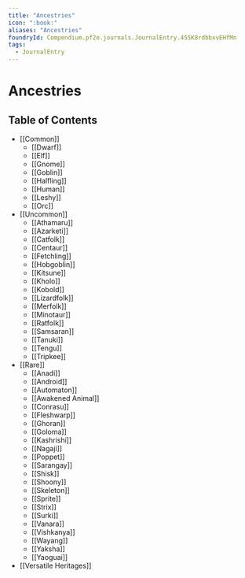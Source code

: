 ```yaml
---
title: "Ancestries"
icon: ":book:"
aliases: "Ancestries"
foundryId: Compendium.pf2e.journals.JournalEntry.45SK8rdbbxvEHfMn
tags:
  - JournalEntry
---
```


# Ancestries

## Table of Contents

- [[Common]]
  - [[Dwarf]]
  - [[Elf]]
  - [[Gnome]]
  - [[Goblin]]
  - [[Halfling]]
  - [[Human]]
  - [[Leshy]]
  - [[Orc]]
- [[Uncommon]]
  - [[Athamaru]]
  - [[Azarketi]]
  - [[Catfolk]]
  - [[Centaur]]
  - [[Fetchling]]
  - [[Hobgoblin]]
  - [[Kitsune]]
  - [[Kholo]]
  - [[Kobold]]
  - [[Lizardfolk]]
  - [[Merfolk]]
  - [[Minotaur]]
  - [[Ratfolk]]
  - [[Samsaran]]
  - [[Tanuki]]
  - [[Tengu]]
  - [[Tripkee]]
- [[Rare]]
  - [[Anadi]]
  - [[Android]]
  - [[Automaton]]
  - [[Awakened Animal]]
  - [[Conrasu]]
  - [[Fleshwarp]]
  - [[Ghoran]]
  - [[Goloma]]
  - [[Kashrishi]]
  - [[Nagaji]]
  - [[Poppet]]
  - [[Sarangay]]
  - [[Shisk]]
  - [[Shoony]]
  - [[Skeleton]]
  - [[Sprite]]
  - [[Strix]]
  - [[Surki]]
  - [[Vanara]]
  - [[Vishkanya]]
  - [[Wayang]]
  - [[Yaksha]]
  - [[Yaoguai]]
- [[Versatile Heritages]]